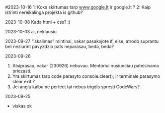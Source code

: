 #2023-10-16
1: Koks skirtumas tarp www.google.lt ir google.lt ?
2: Kaip istrinti nereikalinga projekta is github?

2023-10-08
Kada html + css? :)

2023-10-03
ai, neklausiu

2023-09-27
“iskalimas” mintinai, vakar pasakojote if, else, atrodo suprantu bet neziurint pavyzdzio pats neparasau, beda, beda?

2023-09-26
1. Atsiprasau, vakar (230926) nebuvau. Mentoriui nusiunciau pateisinama priezasti.
2. Yra skirtumas tarp code parasyto console.clear(); ir terminale parasymo clear exit ?
3. Jei anglu kalba ne perfect tai nebus trigdis spresti CodeWars?

2023-09-25
- viskas ok
